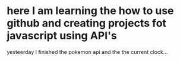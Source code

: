 # here I am learning the how to use github and creating projects fot javascript using API's
yesteerday I finished the pokemon api and the the current clock...

